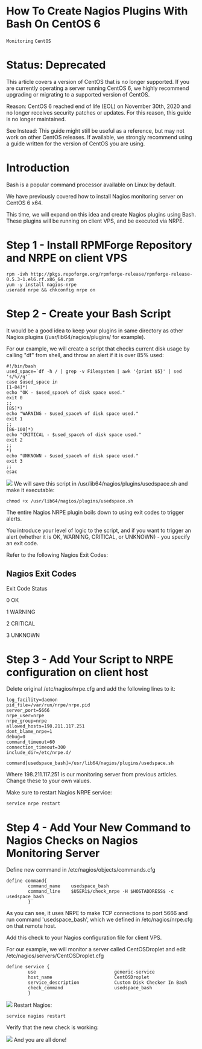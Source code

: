 # How To Create Nagios Plugins With Bash On CentOS 6

```Monitoring``` ```CentOS```










# Status: Deprecated


This article covers a version of CentOS that is no longer supported. If you are currently operating a server running CentOS 6, we highly recommend upgrading or migrating to a supported version of CentOS.


Reason:
CentOS 6 reached end of life (EOL) on November 30th, 2020 and no longer receives security patches or updates. For this reason, this guide is no longer maintained.


See Instead:
This guide might still be useful as a reference, but may not work on other CentOS releases. If available, we strongly recommend using a guide written for the version of CentOS you are using.


# Introduction


Bash is a popular command processor available on Linux by default.


We have previously covered how to install Nagios monitoring server on CentOS 6 x64.



This time, we will expand on this idea and create Nagios plugins using Bash. These plugins will be running on client VPS, and be executed via NRPE.


# Step 1 - Install RPMForge Repository and NRPE on client VPS


```
rpm -ivh http://pkgs.repoforge.org/rpmforge-release/rpmforge-release-0.5.3-1.el6.rf.x86_64.rpm
yum -y install nagios-nrpe
useradd nrpe && chkconfig nrpe on

```


# Step 2 - Create your Bash Script


It would be a good idea to keep your plugins in same directory as other Nagios plugins (/usr/lib64/nagios/plugins/ for example).


For our example, we will create a script that checks current disk usage by calling "df" from shell, and throw an alert if it is over 85% used:


```
#!/bin/bash
used_space=`df -h / | grep -v Filesystem | awk '{print $5}' | sed 's/%//g'`
case $used_space in
[1-84]*)
echo "OK - $used_space% of disk space used."
exit 0
;;
[85]*)
echo "WARNING - $used_space% of disk space used."
exit 1
;;
[86-100]*)
echo "CRITICAL - $used_space% of disk space used."
exit 2
;;
*)
echo "UNKNOWN - $used_space% of disk space used."
exit 3
;;
esac

```


![](https://assets.digitalocean.com/articles/community/usedspace.sh.png)
We will save this script in /usr/lib64/nagios/plugins/usedspace.sh and make it executable:


```
chmod +x /usr/lib64/nagios/plugins/usedspace.sh

```


The entire Nagios NRPE plugin boils down to using exit codes to trigger alerts.


You introduce your level of logic to the script, and if you want to trigger an alert (whether it is OK, WARNING, CRITICAL, or UNKNOWN) - you specify an exit code.


Refer to the following Nagios Exit Codes:


## Nagios Exit Codes





Exit Code
Status


0
OK


1
WARNING


2
CRITICAL


3
UNKNOWN



# Step 3 - Add Your Script to NRPE configuration on client host


Delete original /etc/nagios/nrpe.cfg and add the following lines to it:


```
log_facility=daemon
pid_file=/var/run/nrpe/nrpe.pid
server_port=5666
nrpe_user=nrpe
nrpe_group=nrpe
allowed_hosts=198.211.117.251
dont_blame_nrpe=1
debug=0
command_timeout=60
connection_timeout=300
include_dir=/etc/nrpe.d/

command[usedspace_bash]=/usr/lib64/nagios/plugins/usedspace.sh

```


Where 198.211.117.251 is our monitoring server from previous articles.  Change these to your own values.


Make sure to restart Nagios NRPE service:


```
service nrpe restart

```


# Step 4 - Add Your New Command to Nagios Checks on Nagios Monitoring Server


Define new command in /etc/nagios/objects/commands.cfg


```
define command{
        command_name    usedspace_bash
        command_line    $USER1$/check_nrpe -H $HOSTADDRESS$ -c usedspace_bash
        }

```


As you can see, it uses NRPE to make TCP connections to port 5666 and run command 'usedspace_bash', which we defined in /etc/nagios/nrpe.cfg on that remote host.


Add this check to your Nagios configuration file for client VPS.


For our example, we will monitor a server called CentOSDroplet and edit 
/etc/nagios/servers/CentOSDroplet.cfg


```
define service {
        use                             generic-service
        host_name                       CentOSDroplet
        service_description             Custom Disk Checker In Bash
        check_command                   usedspace_bash
        }

```


![](https://assets.digitalocean.com/articles/community/CentOSDroplet.cfg-bash.png)
Restart Nagios:


```
service nagios restart

```


Verify that the new check is working:


![](https://assets.digitalocean.com/articles/community/nagios-centos-bash.png)
And you are all done!


